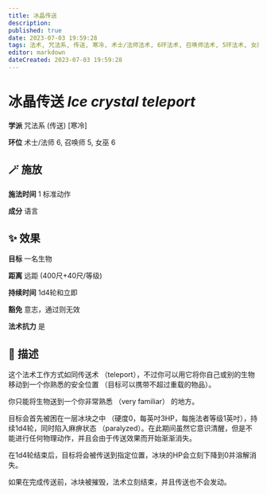 ```yaml
---
title: 冰晶传送
description: 
published: true
date: 2023-07-03 19:59:28
tags: 法术, 咒法系, 传送, 寒冷, 术士/法师法术, 6环法术, 召唤师法术, 5环法术, 女巫法术
editor: markdown
dateCreated: 2023-07-03 19:59:28
---
```


# **冰晶传送** *Ice crystal teleport*

**学派** 咒法系 (传送) \[寒冷\] 

**环位** 术士/法师 6, 召唤师 5, 女巫 6

## 🪄 施放

**施法时间** 1 标准动作

**成分** 语言

## ✨ 效果 

**目标** 一名生物 

**距离** 远距 (400尺+40尺/等级)  

**持续时间** 1d4轮和立即 

**豁免** 意志，通过则无效

**法术抗力** 是

## 📖 描述

这个法术工作方式如同传送术 （teleport），不过你可以用它将你自己或别的生物移动到一个你熟悉的安全位置 （目标可以携带不超过重载的物品）。

你只能将生物送到一个你非常熟悉 （very familiar） 的地方。

目标会首先被困在一层冰块之中 （硬度0，每英吋3HP，每施法者等级1英吋），持续1d4轮，同时陷入麻痹状态 （paralyzed）。在此期间虽然它意识清醒，但是不能进行任何物理动作，并且会由于传送效果而开始渐渐消失。

在1d4轮结束后，目标将会被传送到指定位置，冰块的HP会立刻下降到0并溶解消失。

如果在完成传送前，冰块被摧毁，法术立刻结束，并且传送也不会发动。
    
